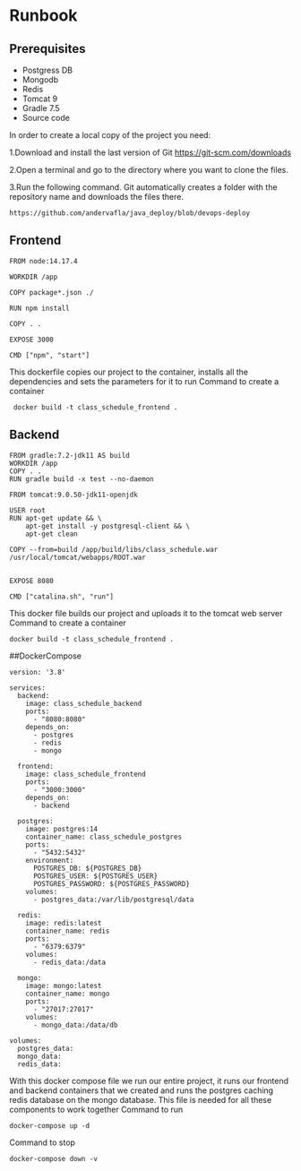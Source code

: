 # Runbook

## Prerequisites
- Postgress DB
- Mongodb
- Redis
- Tomcat 9
- Gradle 7.5
- Source code

In order to create a local copy of the project you need:

1.Download and install the last version of Git https://git-scm.com/downloads

2.Open a terminal and go to the directory where you want to clone the files.

3.Run the following command. Git automatically creates a folder with the repository name and downloads the files there.

```
https://github.com/andervafla/java_deploy/blob/devops-deploy
```

## Frontend
```
FROM node:14.17.4

WORKDIR /app

COPY package*.json ./

RUN npm install

COPY . .

EXPOSE 3000

CMD ["npm", "start"]
```
This dockerfile copies our project to the container, installs all the dependencies and sets the parameters for it to run
Сommand to create a container
```
 docker build -t class_schedule_frontend .
```
## Backend
```
FROM gradle:7.2-jdk11 AS build
WORKDIR /app
COPY . .
RUN gradle build -x test --no-daemon

FROM tomcat:9.0.50-jdk11-openjdk

USER root
RUN apt-get update && \
    apt-get install -y postgresql-client && \
    apt-get clean

COPY --from=build /app/build/libs/class_schedule.war /usr/local/tomcat/webapps/ROOT.war


EXPOSE 8080

CMD ["catalina.sh", "run"]
```
This docker file builds our project and uploads it to the tomcat web server
Сommand to create a container
```
docker build -t class_schedule_frontend .
```
##DockerCompose
```
version: '3.8'

services:
  backend:
    image: class_schedule_backend
    ports:
      - "8080:8080"
    depends_on:
      - postgres
      - redis
      - mongo

  frontend:
    image: class_schedule_frontend
    ports:
      - "3000:3000"
    depends_on:
      - backend

  postgres:
    image: postgres:14
    container_name: class_schedule_postgres
    ports:
      - "5432:5432"
    environment:
      POSTGRES_DB: ${POSTGRES_DB}
      POSTGRES_USER: ${POSTGRES_USER}
      POSTGRES_PASSWORD: ${POSTGRES_PASSWORD}
    volumes:
      - postgres_data:/var/lib/postgresql/data

  redis:
    image: redis:latest
    container_name: redis
    ports:
      - "6379:6379"
    volumes:
      - redis_data:/data

  mongo:
    image: mongo:latest
    container_name: mongo
    ports:
      - "27017:27017"
    volumes:
      - mongo_data:/data/db

volumes:
  postgres_data:
  mongo_data:
  redis_data:
```
With this docker compose file we run our entire project, 
it runs our frontend and backend containers that we created and 
runs the postgres caching redis database on the mongo database. 
This file is needed for all these components to work together
Command to run
```
docker-compose up -d
```
Command to stop
```
docker-compose down -v 
```
